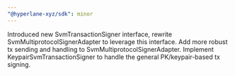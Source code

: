 ```yaml
---
"@hyperlane-xyz/sdk": minor
---
```


Introduced new SvmTransactionSigner interface, rewrite SvmMultiprotocolSignerAdapter to leverage this interface. Add more robust tx sending and handling to SvmMultiprotocolSignerAdapter. Implement KeypairSvmTransactionSigner to handle the general PK/keypair-based tx signing.
